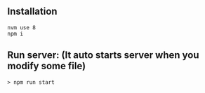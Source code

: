 ## Installation
```
nvm use 8
npm i
```

## Run server: (It auto starts server when you modify some file)
```
> npm run start
```
